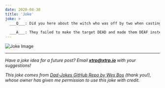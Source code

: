 ```yaml
---
date: 2020-04-30
title: 'Joke'
joke: >
  ___Q___: Did you here about the witch who was off by two when casting a hex?
  
  ___A___: They failed to make the target DEAD and made them DEAF instead!
---
```


![Joke Image](https://private.xtrp.io/projects/DailyDeveloperJokes/public_image_server/images/5e1259d54c109.png)

---
*Have a joke idea for a future post? Email **[xtrp@xtrp.io](mailto:xtrp@xtrp.io)** with your suggestions!*

*This joke comes from [Dad-Jokes GitHub Repo by Wes Bos](https://github.com/wesbos/dad-jokes) (thank you!), whose owner has given me permission to use this joke with credit.*

<!-- 
Joke text:
**Q**: Did you here about the witch who was off by two when casting a hex?

**A**: They failed to make the target DEAD and made them DEAF instead!
 -->

